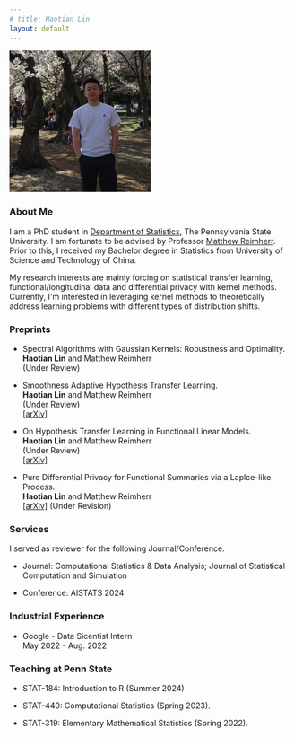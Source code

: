 ```yaml
---
# title: Haotian Lin
layout: default
---
```



<p align="left" width="100%">
    <img width="50%" src="profile.jpg"> 
</p>

<!-- <img style="border: 0px solid ; width: 325px; height: 274px;" src="profile.jpg" alt="hi" class="inline"> -->

### **About Me**

I am a PhD student in [Department of Statistics](https://science.psu.edu/stat), The Pennsylvania State University. I am fortunate to be advised by Professor [Matthew Reimherr](https://mreimherr.github.io/). Prior to this, I received my Bachelor degree in Statistics from University of Science and Technology of China. 

My research interests are mainly forcing on statistical transfer learning, functional/longitudinal data and differential privacy with kernel methods. Currently, I'm interested in leveraging kernel methods to theoretically address learning problems with different types of distribution shifts.



### **Preprints**

- Spectral Algorithms with Gaussian Kernels: Robustness and Optimality.\
  **Haotian Lin** and Matthew Reimherr \
  (Under Review)

- Smoothness Adaptive Hypothesis Transfer Learning.\
  **Haotian Lin** and Matthew Reimherr \
  (Under Review) \
  [[arXiv]](https://arxiv.org/abs/2402.14966) 

- On Hypothesis Transfer Learning in Functional Linear Models. \
  **Haotian Lin** and Matthew Reimherr \
  (Under Review) \
  [[arXiv]](https://arxiv.org/abs/2206.04277) 

- Pure Differential Privacy for Functional Summaries via a Laplce-like Process. \
  **Haotian Lin** and Matthew Reimherr \
  [[arXiv]](https://arxiv.org/abs/2309.00125) (Under Revision)

<!-- ### **Publication**

- Smoothness Adaptive Hypothesis Transfer Learning.\
  **Haotian Lin** and Matthew Reimherr \
  ICML 2024 \
  [[arXiv]](https://arxiv.org/abs/2402.14966) 

- On Hypothesis Transfer Learning in Functional Linear Models. \
  **Haotian Lin** and Matthew Reimherr \
  ICML 2024 \
  [[arXiv]](https://arxiv.org/abs/2206.04277)  -->





### **Services**

I served as reviewer for the following Journal/Conference.

- Journal: Computational Statistics & Data Analysis; Journal of Statistical Computation and Simulation

- Conference: AISTATS 2024


### **Industrial Experience**

- Google - Data Sicentist Intern \
  May 2022 - Aug. 2022


### **Teaching at Penn State**

- STAT-184: Introduction to R (Summer 2024)

- STAT-440: Computational Statistics (Spring 2023).

- STAT-319: Elementary Mathematical Statistics (Spring 2022).
